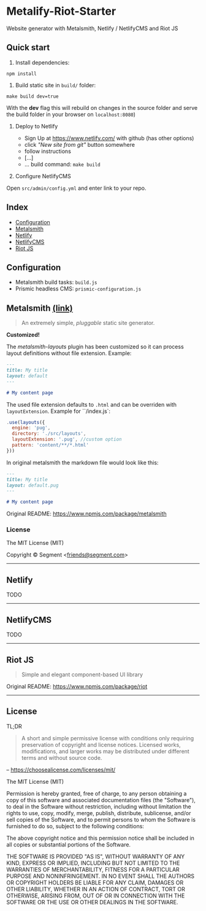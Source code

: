 # Metalify-Riot-Starter

Website generator with Metalsmith, Netlify / NetlifyCMS and Riot JS

## Quick start

1. Install dependencies:

  ```
  npm install
  ```

1. Build static site in `build/` folder:

  ```
  make build dev=true
  ```

  With the **dev** flag this will rebuild on changes in the source folder and serve the build folder in your browser on `localhost:8080`)

1. Deploy to Netlify

   - Sign Up at https://www.netlify.com/ with github (has other options)
   - click _"New site from git"_ button somewhere
   - follow instructions
    - […]
    - … build command: `make build`

1. Configure NetlifyCMS

  Open `src/admin/config.yml` and enter link to your repo.

## Index

- [Configuration]('#configuration')
- [Metalsmith]('#metalsmith')
- [Netlify]('#netlify')
- [NetlifyCMS]('#netlifycms')
- [Riot JS]('#riot-js')

## Configuration

- Metalsmith build tasks: `build.js`
- Prismic headless CMS: `prismic-configuration.js`

## Metalsmith [(link)](http://www.metalsmith.io)

> An extremely simple, _pluggable_ static site generator.

**Customized!**

The _metalsmith-layouts_ plugin has been customized so it can process layout definitions without file extension. Example:

```markdown
---
title: My title
layout: default
---

# My content page
```

The used file extension defaults to `.html` and can be overriden with `layoutExtension`. Example for ``/index.js`:

```Javascript
.use(layouts({
  engine: 'pug',
  directory: './src/layouts',
  layoutExtension: '.pug', //custom option
  pattern: 'content/**/*.html'
}))
```

In original metalsmith the markdown file would look like this:

```markdown
---
title: My title
layout: default.pug
---

# My content page
```

Original README: https://www.npmjs.com/package/metalsmith



### License

The MIT License (MIT)

Copyright &copy; Segment \<friends@segment.com\>

---

## Netlify

TODO

---

## NetlifyCMS

TODO

---

## Riot JS

> Simple and elegant component-based UI library

Original README: https://www.npmjs.com/package/riot

---

## License

TL;DR

>A short and simple permissive license with conditions only requiring preservation of copyright and license notices. Licensed works, modifications, and larger works may be distributed under different terms and without source code.

– https://choosealicense.com/licenses/mit/

The MIT License (MIT)

Permission is hereby granted, free of charge, to any person obtaining a copy of this software and associated documentation files (the "Software"), to deal in the Software without restriction, including without limitation the rights to use, copy, modify, merge, publish, distribute, sublicense, and/or sell copies of the Software, and to permit persons to whom the Software is furnished to do so, subject to the following conditions:

The above copyright notice and this permission notice shall be included in all copies or substantial portions of the Software.

THE SOFTWARE IS PROVIDED "AS IS", WITHOUT WARRANTY OF ANY KIND, EXPRESS OR IMPLIED, INCLUDING BUT NOT LIMITED TO THE WARRANTIES OF MERCHANTABILITY, FITNESS FOR A PARTICULAR PURPOSE AND NONINFRINGEMENT. IN NO EVENT SHALL THE AUTHORS OR COPYRIGHT HOLDERS BE LIABLE FOR ANY CLAIM, DAMAGES OR OTHER LIABILITY, WHETHER IN AN ACTION OF CONTRACT, TORT OR OTHERWISE, ARISING FROM, OUT OF OR IN CONNECTION WITH THE SOFTWARE OR THE USE OR OTHER DEALINGS IN THE SOFTWARE.
